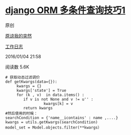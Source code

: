 



# [django ORM 多条件查询技巧1](https://my.oschina.net/waston/blog/597152)

原创

[原谅我的突然](https://my.oschina.net/waston)

[工作日志](https://my.oschina.net/waston?tab=newest&catalogId=3411924)

2016/01/04 21:58

阅读数 5.6K

```
# 获取动态过滤调价
def getKwargs(data={}):
     kwargs = {}
     kwargs['state'] = True 
     for (k , v)  in data.items() :
        if v is not None and v != u'' :
                 kwargs[k] = v          
        return kwargs
#然后使用的时候：        
searchCondition = {'name__icontains' : name ,....}
kwargs = utils.getKwargs(searchCondition)
model_set = Model.objects.filter(**kwargs）
```


